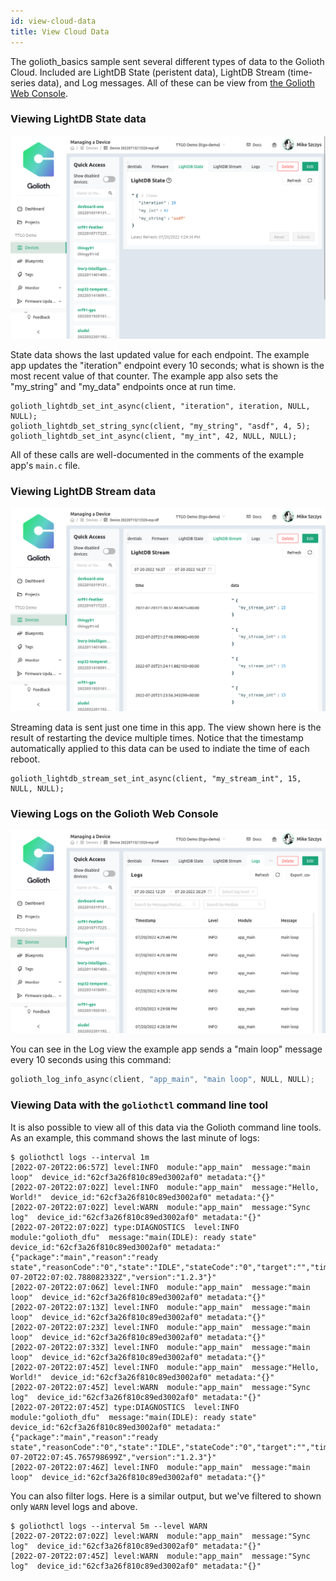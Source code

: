 ```yaml
---
id: view-cloud-data
title: View Cloud Data
---
```


The golioth_basics sample sent several different types of data to the Golioth
Cloud. Included are LightDB State (peristent data), LightDB Stream (time-series
data), and Log messages. All of these can be view from [the Golioth Web
Console](https://console.golioth.io).

### Viewing LightDB State data

![LightDB State Data](./assets/golioth-espidf-state.png)

State data shows the last updated value for each endpoint. The example app
updates the "iteration" endpoint every 10 seconds; what is shown is the most
recent value of that counter. The example app also sets the "my_string" and
"my_data" endpoints once at run time.

```code
golioth_lightdb_set_int_async(client, "iteration", iteration, NULL, NULL);
golioth_lightdb_set_string_sync(client, "my_string", "asdf", 4, 5);
golioth_lightdb_set_int_async(client, "my_int", 42, NULL, NULL);
```

All of these calls are well-documented in the comments of the example app's
`main.c` file.

### Viewing LightDB Stream data

![LightDB Stream Data](./assets/golioth-espidf-stream.png)

Streaming data is sent just one time in this app. The view shown here is the
result of restarting the device multiple times. Notice that the timestamp
automatically applied to this data can be used to indiate the time of each
reboot.

```code
golioth_lightdb_stream_set_int_async(client, "my_stream_int", 15, NULL, NULL);
```

### Viewing Logs on the Golioth Web Console

![Log Messages](./assets/golioth-espidf-logs.png)

You can see in the Log view the example app sends a "main loop" message every 10
seconds using this command:

```c
golioth_log_info_async(client, "app_main", "main loop", NULL, NULL);
```

### Viewing Data with the `goliothctl` command line tool

It is also possible to view all of this data via the Golioth command line tools. As an example, this command shows the last minute of logs:

```console
$ goliothctl logs --interval 1m
[2022-07-20T22:06:57Z] level:INFO  module:"app_main"  message:"main loop"  device_id:"62cf3a26f810c89ed3002af0" metadata:"{}"
[2022-07-20T22:07:02Z] level:INFO  module:"app_main"  message:"Hello, World!"  device_id:"62cf3a26f810c89ed3002af0" metadata:"{}"
[2022-07-20T22:07:02Z] level:WARN  module:"app_main"  message:"Sync log"  device_id:"62cf3a26f810c89ed3002af0" metadata:"{}"
[2022-07-20T22:07:02Z] type:DIAGNOSTICS  level:INFO  module:"golioth_dfu"  message:"main(IDLE): ready state"  device_id:"62cf3a26f810c89ed3002af0" metadata:"{"package":"main","reason":"ready state","reasonCode":"0","state":"IDLE","stateCode":"0","target":"","time":"2022-07-20T22:07:02.788082332Z","version":"1.2.3"}"
[2022-07-20T22:07:06Z] level:INFO  module:"app_main"  message:"main loop"  device_id:"62cf3a26f810c89ed3002af0" metadata:"{}"
[2022-07-20T22:07:13Z] level:INFO  module:"app_main"  message:"main loop"  device_id:"62cf3a26f810c89ed3002af0" metadata:"{}"
[2022-07-20T22:07:23Z] level:INFO  module:"app_main"  message:"main loop"  device_id:"62cf3a26f810c89ed3002af0" metadata:"{}"
[2022-07-20T22:07:33Z] level:INFO  module:"app_main"  message:"main loop"  device_id:"62cf3a26f810c89ed3002af0" metadata:"{}"
[2022-07-20T22:07:45Z] level:INFO  module:"app_main"  message:"Hello, World!"  device_id:"62cf3a26f810c89ed3002af0" metadata:"{}"
[2022-07-20T22:07:45Z] level:WARN  module:"app_main"  message:"Sync log"  device_id:"62cf3a26f810c89ed3002af0" metadata:"{}"
[2022-07-20T22:07:45Z] type:DIAGNOSTICS  level:INFO  module:"golioth_dfu"  message:"main(IDLE): ready state"  device_id:"62cf3a26f810c89ed3002af0" metadata:"{"package":"main","reason":"ready state","reasonCode":"0","state":"IDLE","stateCode":"0","target":"","time":"2022-07-20T22:07:45.765798699Z","version":"1.2.3"}"
[2022-07-20T22:07:46Z] level:INFO  module:"app_main"  message:"main loop"  device_id:"62cf3a26f810c89ed3002af0" metadata:"{}"
```

You can also filter logs. Here is a similar output, but we've filtered to shown only `WARN` level logs and above.

```console
$ goliothctl logs --interval 5m --level WARN
[2022-07-20T22:07:02Z] level:WARN  module:"app_main"  message:"Sync log"  device_id:"62cf3a26f810c89ed3002af0" metadata:"{}"
[2022-07-20T22:07:45Z] level:WARN  module:"app_main"  message:"Sync log"  device_id:"62cf3a26f810c89ed3002af0" metadata:"{}"
```
